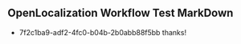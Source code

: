 ## OpenLocalization Workflow Test MarkDown
* 7f2c1ba9-adf2-4fc0-b04b-2b0abb88f5bb thanks!

<!--HONumber=Aug16_HO1-->


